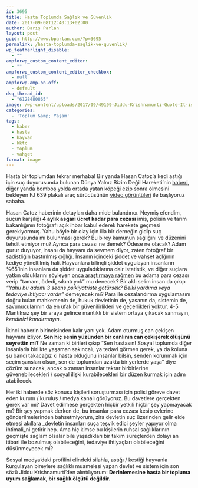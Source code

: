 ```yaml
---
id: 3695
title: Hasta Toplumda Sağlık ve Güvenlik
date: 2017-09-08T12:40:13+02:00
author: Barış Parlan
layout: post
guid: http://www.bparlan.com/?p=3695
permalink: /hasta-toplumda-saglik-ve-guvenlik/
wp_featherlight_disable:
  - ""
ampforwp_custom_content_editor:
  - ""
ampforwp_custom_content_editor_checkbox:
  - null
ampforwp-amp-on-off:
  - default
dsq_thread_id:
  - "6128480865"
image: /wp-content/uploads/2017/09/49199-Jiddu-Krishnamurti-Quote-It-is-no-measure-of-health-to-be-well.jpg
categories:
  - 'Toplum &amp; Yaşam'
tags:
  - haber
  - hasta
  - hayvan
  - kktc
  - toplum
  - vahşet
format: image
---
```

<div class="ttr_start">
</div>

Hasta bir toplumdan tekrar merhaba! Bir yanda Hasan Catoz&#8217;a kedi astığı için suç duyurusunda bulunan Dünya Yalnız Bizim Değil Hareketi&#8217;nin <a href="http://www.kibrispostasi.com/mobile/index.php?news_id=229756" target="_blank" rel="noopener">haberi</a>, diğer yanda bomboş yolda ortada yatan köpeği ezip sonra ölmesini bekleyen FJ 639 plakalı araç sürücüsünün <a href="https://www.gundemkibris.com/kibris/once-ezdi-sonra-olmesini-bekledi-h222319.html" target="_blank" rel="noopener">video görüntüleri</a> ile başlıyoruz sabaha.

Hasan Catoz haberinin detayları daha mide bulandırıcı. Neymiş efendim, suçun karşılığı **4 aylık asgari ücret kadar para cezası** imiş, polisin ve tarım bakanlığının fotoğrafı açık ihbar kabul ederek harekete geçmesi gerekiyormuş. Yahu böyle bir olay için illa bir derneğin gidip suç duyurusunda mı bulunması gerek? Bu birey kamunun sağlığını ve düzenini tehdit etmiyor mu? Ayrıca para cezası ne demek? Ödese ne olacak? Adam gurur duyuyor, insanı da hayvanı da sevmem diyor, zaten fotoğraf bir sadistliğin bastırılmış çığlığı. İnsanın içindeki şiddet ve vahşet açlğının kediye yöneltilmiş hali. Hayvanlara bilinçli şiddet uygulayan insanların %65&#8217;inin insanlara da şiddet uyguladıklarına dair istatistik, ve diğer suçlara yatkın olduklarını söyleyen <a href="http://www.humanesociety.org/issues/abuse_neglect/facts/animal_cruelty_facts_statistics.html" target="_blank" rel="noopener">onca araştırmaya rağmen</a> bu adama para cezası verip &#8220;tamam, ödedi, sıkıntı yok&#8221; mu denecek? Bir aklı selim insan da çıkıp _&#8220;Yahu bu adamı 3 seans psikiyatriste götürsek? Belki yardıma veya tedaviye ihtiyacı vardır&#8221;_ demeyecek mi? Para ile cezalandırma uygulamasını doğru bulan mahkemenin de, hukuk devletinin de, yasanın da, sistemin de, savunucularının da en ufak bir güvenilirlikleri ve geçerlikleri yoktur. 4-5 Mantıksız şey bir araya gelince mantıklı bir sistem ortaya çıkacak sanmayın, _kendinizi kandırmayın_.

İkinci haberin birincisinden kalır yanı yok. Adam oturmuş can çekişen hayvanı izliyor. **Sen hiç senin yüzünden bir canlının can çekişerek ölüşünü seyrettin mi?** Ne zaman ki birileri çıkıp &#8220;Sen hastasın! Sosyal toplumda diğer insanlarla birlikte yaşaman sakıncalı, ya tedavi görmen gerek, ya da koluna şu bandı takacağız ki hasta olduğunu insanlar bilsin, senden korunmak için seçim şansları olsun, sen de toplumdan uzakta bir yerlerde yaşa&#8221; diye çözüm sunacak, ancak o zaman insanlar tekrar birbirlerine güvenebilecekleri / sosyal ilişki kurabilecekleri bir düzen kurmak için adım atabilecek.

Her iki haberde söz konusu kişileri soruşturması için polisi göreve davet eden kurum / kuruluş / medya kanalı görüyoruz. Bu davetlere gerçekten gerek var mı? Davet edilmese gerçekten hiçbir yetkili hiçbir şey yapmayacak mı? Bir şey yapmak derken de, bu insanlar para cezası kesip evlerine gönderilmelerinden bahsetmiyorum, zira devletin suç üzerinden gelir elde etmesi akıllara _devletin insanları suça teşvik edici şeyler yapıyor olma ihtimali_ni getirir hep. Ama hiç kimse bu kişilerin ruhsal sağlıklarının geçmişte sağlam olsalar bile yaşadıkları bir takım süreçlerden dolayı an itibari ile bozulmuş olabileceğini, tedaviye ihtiyaçları olabileceğini düşünmeyecek mi?

Sosyal medya&#8217;daki profilini elindeki silahla, astığı / kestiği hayvanla kurgulayan bireylere sağlıklı muamelesi yapan devlet ve sistem için son sözü Jiddu Krishnamurti&#8217;den alıntılıyorum: **Derinlemesine hasta bir topluma uyum sağlamak, bir sağlık ölçütü değildir.**

<div class="ttr_end">
</div>